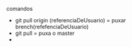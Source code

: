 comandos
- git pull origin (referenciaDeUsuario) = puxar brench(refefenciaDeUsuario)
- git pull = puxa o master
- 